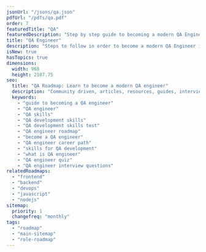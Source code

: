 ```yaml
---
jsonUrl: "/jsons/qa.json"
pdfUrl: "/pdfs/qa.pdf"
order: 7
featuredTitle: "QA"
featuredDescription: "Step by step guide to becoming a modern QA Engineer in 2022"
title: "QA Engineer"
description: "Steps to follow in order to become a modern QA Engineer in 2022"
isNew: true
hasTopics: true
dimensions:
  width: 968
  height: 2107.75
seo:
  title: "QA Roadmap: Learn to become a modern QA engineer"
  description: "Community driven, articles, resources, guides, interview questions, quizzes for modern QA development. Learn to become a modern QA engineer by following the steps, skills, resources and guides listed in this roadmap."
  keywords:
    - "guide to becoming a QA engineer"
    - "QA engineer"
    - "QA skills"
    - "QA development skills"
    - "QA development skills test"
    - "QA engineer roadmap"
    - "become a QA engineer"
    - "QA engineer career path"
    - "skills for QA development"
    - "what is QA engineer"
    - "QA engineer quiz"
    - "QA engineer interview questions"
relatedRoadmaps:
  - "frontend"
  - "backend"
  - "devops"
  - "javascript"
  - "nodejs"
sitemap:
  priority: 1
  changefreq: "monthly"
tags:
  - "roadmap"
  - "main-sitemap"
  - "role-roadmap"
---
```


